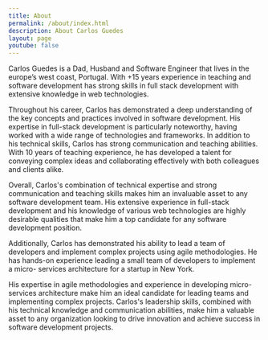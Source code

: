 ```yaml
---
title: About
permalink: /about/index.html
description: About Carlos Guedes
layout: page
youtube: false
---
```


Carlos Guedes is a Dad, Husband and Software Engineer that lives in the europe’s west coast, Portugal. With +15 years experience in teaching and software development has strong skills in full stack development with extensive knowledge in web technologies.

Throughout his career, Carlos has demonstrated a deep understanding of the key concepts and practices involved in software development. His expertise in full-stack development is particularly noteworthy, having worked with a wide range of technologies and frameworks. In addition to his technical skills, Carlos has strong communication and teaching abilities. With 10 years of teaching experience, he has developed a talent for conveying complex ideas and collaborating effectively with both colleagues and clients alike.

Overall, Carlos's combination of technical expertise and strong communication and teaching skills makes him an invaluable asset to any software development team. His extensive experience in full-stack development and his knowledge of various web technologies are highly desirable qualities that make him a top candidate for any software development position.

Additionally, Carlos has demonstrated his ability to lead a team of developers and implement complex projects using agile methodologies. He has hands-on experience leading a small team of developers to implement a micro- services architecture for a startup in New York.

His expertise in agile methodologies and experience in developing micro-services architecture make him an ideal candidate for leading teams and implementing complex projects. Carlos's leadership skills, combined with his technical knowledge and communication abilities, make him a valuable asset to any organization looking to drive innovation and achieve success in software development projects.
